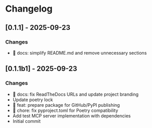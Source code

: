 # Changelog

## [0.1.1] - 2025-09-23

 ### Changes
- 📝 docs: simplify README.md and remove unnecessary sections



## [0.1.1b1] - 2025-09-23

 ### Changes
- 📝 docs: fix ReadTheDocs URLs and update project branding
- Update poetry lock
- 🚀 feat: prepare package for GitHub/PyPI publishing
- 🔧 chore: fix pyproject.toml for Poetry compatibility
- Add test MCP server implementation with dependencies
- Initial commit


